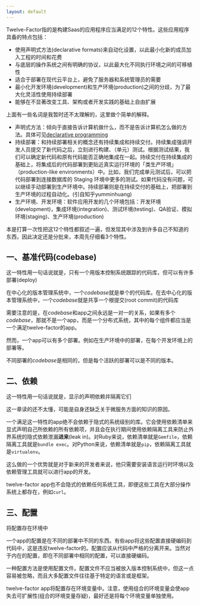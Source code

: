 ```yaml
---
layout: default
---
```

Twelve-Factor指的是构建Saas的应用程序应当满足的12个特性。这些应用程序具备的特点包括：  
* 使用声明式方法(declarative formats)来自动化设置，以此最小化新的成员加入工程的时间和花费  
* 与底层的操作系统之间有明确的协议，以此最大化不同执行环境之间的可移植性  
* 适合于部署在现代云平台上，避免了服务器和系统管理员的需要  
* 最小化开发环境(development)和生产环境(production)之间的分歧，为了最大化灵活性使用持续部署  
* 能够在不显著改变工具、架构或者开发实践的基础上自由扩展  

上面有一些名词是我暂时还不太理解的，这里做个简单的解释。  
* 声明式方法：倾向于直接告诉计算机做什么，而不是告诉计算机怎么做的方法。具体可见[declarative programming](https://en.wikipedia.org/wiki/Declarative_programming)
* 持续部署：和持续部署相关的概念还有持续集成和持续交付。持续集成强调开发人员提交了新代码之后，立刻进行构建、（单元）测试。根据测试结果，我们可以确定新代码和原有代码能否正确地集成在一起。持续交付在持续集成的基础上，将集成后的代码部署到更贴近真实运行环境的「类生产环境」（production-like environments）中。比如，我们完成单元测试后，可以把代码部署到连接数据库的 Staging 环境中更多的测试。如果代码没有问题，可以继续手动部署到生产环境中。持续部署则是在持续交付的基础上，把部署到生产环境的过程自动化。(引自知乎yumminhuang)
* 生产环境、开发环境：软件应用开发的几个环境包括：开发环境(development)，集成环境(integration)、测试环境(testing)、QA验证、模拟环境(staging)、生产环境(production)  

本是打算一次性把这12个特性都叙述一遍，但发现其中涉及到许多自己不知道的东西，因此决定还是分批来，本周先仔细看3个特性。  

## 一、基准代码(codebase)  
这一特性用一句话说就是，只有一个用版本控制系统跟踪的代码库，但可以有许多部署(deploy)  

在中心化的版本管理系统中，一个*codebase*就是单个的代码库。在去中心化的版本管理系统中，一个*codebase*就是共享一个根提交(root commit)的代码库  

需要注意的是，在*codebase*和app之间永远是一对一的关系，如果有多个*codebase*，那就不是一个app，而是一个分布式系统，其中的每个组件都应当是一个满足twelve-factor的app。  

然而，一个app可以有多个部署。例如在生产环境中的部署，在每个开发环境上的部署等。  

不同部署的*codebase*是相同的，但是每个活跃的部署可以是不同的版本。  

## 二、依赖  
这一特性用一句话说就是，显示的声明依赖并隔离它们  

这一章读的还不太懂，可能是自身还缺乏关于微服务方面的知识的原因。  

一个满足这一特性的app绝不会依赖于隐式的系统级别的库。它会使用依赖清单来显式声明自己所依赖的所有依赖项，并且会在执行期间使用依赖隔离工具来防止外界系统的隐式依赖泄漏**进来**(leak in)。对Ruby来说，依赖清单就是`Gemfile`，依赖隔离工具就是`bundle exec`。对Python来说，依赖清单就是`pip`，依赖隔离工具就是`virtualenv`。  

这么做的一个优势就是对于新来的开发者来说，他只需要安装语言运行时环境以及依赖管理工具就可以进行app的开发。  

twelve-factor app也不会隐式的依赖任何系统工具，即便这些工具在大部分操作系统上都存在，例如`curl`。  

## 三、配置  
将配置存在环境中  

一个app的配置是在不同的部署中不同的东西。有些app将这些配置直接硬编码到代码中，这是违反twelve-factor的。配置应该从代码中严格的分离开来。当然对于内在的配置，即在不同部署中相同的配置，可以直接硬编码。  

一种配置方法是使用配置文件。配置文件不应当被放入版本控制系统中，但这一点容易被忽略，而且大多配置文件往往基于特定的语言或是框架。  

twelve-factor app将配置存在环境变量中。注意，使用组合的环境变量会使app失去可扩展性(组合的环境变量存疑)，最好还是将每个环境变量单独使用。  

